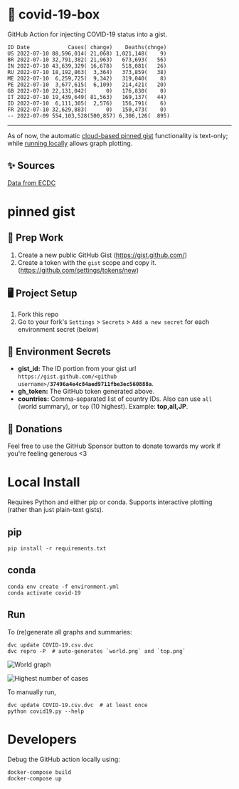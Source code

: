 # 🏥 covid-19-box

GitHub Action for injecting COVID-19 status into a gist.

```
ID Date            Cases( change)    Deaths(chnge)
US 2022-07-10 88,596,014( 21,068) 1,021,148(    9)
BR 2022-07-10 32,791,382( 21,963)   673,693(   56)
IN 2022-07-10 43,639,329( 16,678)   518,081(   26)
RU 2022-07-10 18,192,863(  3,364)   373,859(   38)
ME 2022-07-10  6,259,725(  9,342)   319,040(    8)
PE 2022-07-10  3,677,615(  6,109)   214,421(   20)
GB 2022-07-10 22,131,042(      0)   176,830(    0)
IT 2022-07-10 19,439,649( 81,563)   169,137(   44)
ID 2022-07-10  6,111,305(  2,576)   156,791(    6)
FR 2022-07-10 32,629,883(      0)   150,473(    0)
-- 2022-07-09 554,103,528(500,857) 6,306,126(  895)
```

---

As of now, the automatic [cloud-based pinned gist](#pinned-gist) functionality is text-only;
while [running locally](#local-install) allows graph plotting.

## ✨ Sources

[Data from ECDC](https://www.ecdc.europa.eu/en/publications-data/download-todays-data-geographic-distribution-covid-19-cases-worldwide)

# pinned gist

## 🎒 Prep Work
1. Create a new public GitHub Gist (https://gist.github.com/)
1. Create a token with the `gist` scope and copy it. (https://github.com/settings/tokens/new)

## 🖥 Project Setup
1. Fork this repo
1. Go to your fork's `Settings` > `Secrets` > `Add a new secret` for each environment secret (below)

## 🤫 Environment Secrets
- **gist_id:** The ID portion from your gist url `https://gist.github.com/<github username>/`**`37496a4e4c84aed9711fbe3ec560888a`**.
- **gh_token:** The GitHub token generated above.
- **countries:** Comma-separated list of country IDs. Also can use `all` (world summary), or `top` (10 highest). Example: **top,all,JP**.

## 💸 Donations

Feel free to use the GitHub Sponsor button to donate towards my work if you're feeling generous <3

# Local Install

Requires Python and either pip or conda. Supports interactive plotting (rather than just plain-text gists).

## pip

```
pip install -r requirements.txt
```

## conda

```
conda env create -f environment.yml
conda activate covid-19
```

## Run

To (re)generate all graphs and summaries:

```
dvc update COVID-19.csv.dvc
dvc repro -P  # auto-generates `world.png` and `top.png`
```

![World graph](world.png)

![Highest number of cases](top.png)

To manually run,

```
dvc update COVID-19.csv.dvc  # at least once
python covid19.py --help
```

# Developers

Debug the GitHub action locally using:

```
docker-compose build
docker-compose up
```
